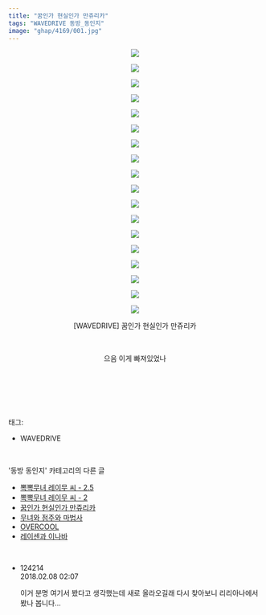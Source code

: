 ```yaml
---
title: "꿈인가 현실인가 만쥬리카"
tags: "WAVEDRIVE 동방_동인지"
image: "ghap/4169/001.jpg"
---
```

<div class="article">
<p style="text-align: center; clear: none; float: none;"><img src="{{ site.nasurl }}/ghap/4169/001.jpg"/></p>
<p style="text-align: center; clear: none; float: none;"><img src="{{ site.nasurl }}/ghap/4169/002.jpg"/></p>
<p style="text-align: center; clear: none; float: none;"><img src="{{ site.nasurl }}/ghap/4169/003.jpg"/></p>
<p style="text-align: center; clear: none; float: none;"><img src="{{ site.nasurl }}/ghap/4169/004.jpg"/></p>
<p style="text-align: center; clear: none; float: none;"><img src="{{ site.nasurl }}/ghap/4169/005.jpg"/></p>
<p style="text-align: center; clear: none; float: none;"><img src="{{ site.nasurl }}/ghap/4169/006.jpg"/></p>
<p style="text-align: center; clear: none; float: none;"><img src="{{ site.nasurl }}/ghap/4169/007.jpg"/></p>
<p style="text-align: center; clear: none; float: none;"><img src="{{ site.nasurl }}/ghap/4169/008.jpg"/></p>
<p style="text-align: center; clear: none; float: none;"><img src="{{ site.nasurl }}/ghap/4169/009.jpg"/></p>
<p style="text-align: center; clear: none; float: none;"><img src="{{ site.nasurl }}/ghap/4169/010.jpg"/></p>
<p style="text-align: center; clear: none; float: none;"><img src="{{ site.nasurl }}/ghap/4169/011.jpg"/></p>
<p style="text-align: center; clear: none; float: none;"><img src="{{ site.nasurl }}/ghap/4169/012.jpg"/></p>
<p style="text-align: center; clear: none; float: none;"><img src="{{ site.nasurl }}/ghap/4169/013.jpg"/></p>
<p style="text-align: center; clear: none; float: none;"><img src="{{ site.nasurl }}/ghap/4169/014.jpg"/></p>
<p style="text-align: center; clear: none; float: none;"><img src="{{ site.nasurl }}/ghap/4169/015.jpg"/></p>
<p style="text-align: center; clear: none; float: none;"><img src="{{ site.nasurl }}/ghap/4169/016.jpg"/></p>
<p style="text-align: center; clear: none; float: none;"><img src="{{ site.nasurl }}/ghap/4169/017.jpg"/></p>
<p style="text-align: center; clear: none; float: none;"><img src="{{ site.nasurl }}/ghap/4169/018.jpg"/></p>
<p style="text-align: center; clear: none; float: none;">[WAVEDRIVE] 꿈인가 현실인가 만쥬리카</p>
<p style="text-align: center; clear: none; float: none;"><br/></p>
<p style="text-align: center; clear: none; float: none;">으음 이게 빠져있었나</p>
<p style="text-align: center; clear: none; float: none;"><br/></p>
<p><br/></p>
</div><br/>
<div class="tagTrail">
<p>태그: </p>
<ul>
<li>WAVEDRIVE</li>
</ul>
</div><br/>
<div class="another">
<p>'동방 동인지' 카테고리의 다른 글</p>
<ul>
<li><a href="/2018-02-07-ghap_4171">뽁뽁무녀 레이무 씨 - 2.5</a></li>
<li><a href="/2018-02-07-ghap_4170">뽁뽁무녀 레이무 씨 - 2</a></li>
<li><a href="/2018-02-07-ghap_4169">꿈인가 현실인가 만쥬리카</a></li>
<li><a href="/2018-02-06-ghap_4166">무녀와 점주와 마법사</a></li>
<li><a href="/2018-02-06-ghap_4163">OVERCOOL</a></li>
<li><a href="/2018-02-01-ghap_4157">레이센과 이나바</a></li>
</ul>
</div><br/>
<div class="cb_module cb_fluid">
<div class="cb_wrt cb_profile">
<div class="comment">
<ul>
<li class="cb_thumb_off" id="comment15194879">
<div class="cb_comment_area">
<div class="cb_info_area">
<div class="cb_section">
<span class="cb_nick_name">124214</span>
</div>
<div class="cb_section">
<span class="cb_date">2018.02.08 02:07 </span>
</div>
</div>
<div class="cb_dsc_comment">
<p class="cb_dsc">
											이거 분명 여기서 봤다고 생각했는데 새로 올라오길래 다시 찾아보니 리리아나에서 봤나 봅니다...
										</p>
</div>
</div></li>
</ul>
</div>
</div><!-- commentList close -->
</div><br/>
